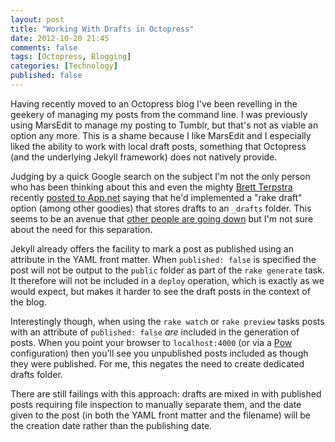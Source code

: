 ```yaml
---
layout: post
title: "Working With Drafts in Octopress"
date: 2012-10-20 21:45
comments: false
tags: [Octopress, Blogging]
categories: [Technology]
published: false
---
```


Having recently moved to an Octopress blog I've been revelling in the geekery of managing my posts from the command line. I was previously using MarsEdit to manage my posting to Tumblr, but that's not as viable an option any more. This is a shame because I like MarsEdit and I especially liked the ability to work with local draft posts, something that Octopress (and the underlying Jekyll framework) does not natively provide.

Judging by a quick Google search on the subject I'm not the only person who has been thinking about this and even the mighty [Brett Terpstra][] recently [posted to App.net][] saying that he'd implemented a "rake draft" option (among other goodies) that stores drafts to an `_drafts` folder. This seems to be an avenue that [other people are going down][Yang Meyer] but I'm not sure about the need for this separation.

Jekyll already offers the facility to mark a post as published using an attribute in the YAML front matter. When `published: false` is specified the post will not be output to the `public` folder as part of the `rake generate` task. It therefore will not be included in a `deploy` operation, which is exactly as we would expect, but makes it harder to see the draft posts in the context of the blog.

Interestingly though, when using the `rake watch` or `rake preview` tasks posts with an attribute of `published: false` *are* included in the generation of posts. When you point your browser to `localhost:4000` (or via a [Pow][] configuration) then you'll see you unpublished posts included as though they were published. For me, this negates the need to create dedicated drafts folder.

There are still failings with this approach: drafts are mixed in with published posts requiring file inspection to manually separate them, and the date given to the post (in both the YAML front matter and the filename) will be the creation date rather than the publishing date.






[Yang Meyer]: http://blog.yangmeyer.de/blog/2012/05/28/octopress-drafts
[posted to App.net]: https://posts.app.net/1076717
[Brett Terpstra]: http://brettterpstra.com/
[Pow]: http://pow.cx